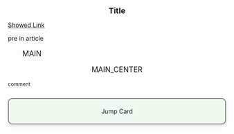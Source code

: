 <style>
/* 文章链接 */
.article-link {
    color: rgb(95, 136, 224);
    font-size: small;
    text-decoration:none;
}
/* 文章标题 */
.article-title {
    text-align: center;
    font-size: large;
}
/* 文章前言格式 */
.aritcle-pre {
    text-indent: 2em;
    font-size: small;
}
/* 文章正文格式 */
.article-main{
    text-indent: 2em;
    font-size: larger;
}
/* 居中诗文 */
.article-center {
    text-align: center;
    font-size: larger;
}
/* 注释 */
.article-comment{
    font-size: smaller;
}
/* 页面行内文字图片插入 */
.inline-img-responsive {
    display:inline;
    width: 1em;
    height: 1em;
}
/* 卡片跳转 */
.jump-to-article{
    border: 2px,solid,gray;
    margin: 30px;
    padding: 20px;
    margin:0 auto;
    text-align: center; 
    background-color: #f0f9f0;
    box-shadow: 0 4px 6px rgba(0, 0, 0, 0.1);
    border-radius: 10px;
    transition: transform 0.3s ease;
}
/* 悬停上浮投影 */
.jump-to-article:hover {
    transform: translateY(-5px); 
    box-shadow: 0 8px 12px rgba(0, 0, 0, 0.2); 
}
</style>




<h1 class="article-title"> Title </h1>

<a href="https://chenpeel.github.io" clas="article-link"> Showed Link </a>

<p class="artcle-pre"> pre in article </p>

<p class="article-main"> MAIN </p>

<p class="article-center"> MAIN_CENTER </p>

<p class=article-comment> comment </p>

<img src="../../public/imgs/yi.png" class="inline-img-responsive" />


<div class="jump-to-article" onclick="location.href='https://github.com'"> Jump Card </div>
